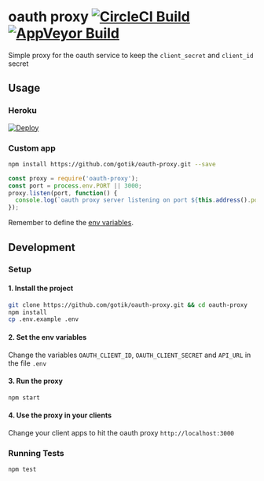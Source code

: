 # oauth proxy [![CircleCI Build][circleci-image]][circleci-url] [![AppVeyor Build][appveyor-image]][appveyor-url]

Simple proxy for the oauth service to keep the `client_secret` and `client_id` secret

## Usage

### Heroku

[![Deploy](https://www.herokucdn.com/deploy/button.svg)](https://heroku.com/deploy)

### Custom app

```bash
npm install https://github.com/gotik/oauth-proxy.git --save
```

```js
const proxy = require('oauth-proxy');
const port = process.env.PORT || 3000;
proxy.listen(port, function() {
  console.log(`oauth proxy server listening on port ${this.address().port}`);
});

```

Remember to define the [env variables](.env.example).

## Development

### Setup

#### 1. Install the project

```bash
git clone https://github.com/gotik/oauth-proxy.git && cd oauth-proxy
npm install
cp .env.example .env
```

#### 2. Set the env variables

Change the variables `OAUTH_CLIENT_ID`, `OAUTH_CLIENT_SECRET` and `API_URL` in the file `.env`

#### 3. Run the proxy

```bash
npm start
```

#### 4. Use the proxy in your clients

Change your client apps to hit the oauth proxy `http://localhost:3000`

### Running Tests

```
npm test
```

[circleci-url]: https://circleci.com/gh/gotik/oauth-proxy
[appveyor-url]: https://ci.appveyor.com/project/gotik/oauth-proxy
[circleci-image]: https://circleci.com/gh/gotik/oauth-proxy.svg?style=shield
[appveyor-image]: https://ci.appveyor.com/api/projects/status/go5lqt3wwm949ci7?svg=true
